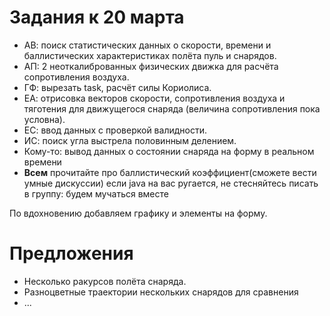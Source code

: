 Задания к 20 марта
==================

* АВ: поиск статистических данных о скорости, времени и баллистических характеристиках полёта пуль и снарядов.
* АП: 2 неоткалиброванных физических движка для расчёта сопротивления воздуха.
* ГФ: вырезать task, расчёт силы Кориолиса.
* ЕА: отрисовка векторов скорости, сопротивления воздуха и тяготения для движущегося снаряда
  (величина сопротивления пока условна).
* ЕС: ввод данных с проверкой валидности.
* ИС: поиск угла выстрела половинным делением.
* Кому-то: вывод данных о состоянии снаряда на форму в реальном времени
* **Всем** 
	прочитайте про баллистический коэффициент(сможете вести умные дискуссии)
	если java на вас ругается, не стесняйтесь писать в группу: будем мучаться вместе

По вдохновению добавляем графику и элементы на форму.

Предложения
===================
* Несколько ракурсов полёта снаряда.
* Разноцветные траектории нескольких снарядов для сравнения
* ...
